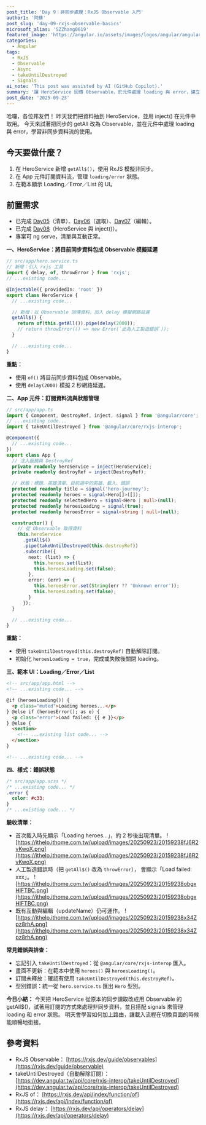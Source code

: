```yaml
---
post_title: 'Day 9｜非同步處理：RxJS Observable 入門'
author1: '阿蘇'
post_slug: 'day-09-rxjs-observable-basics'
microsoft_alias: 'SZZhang0619'
featured_image: 'https://angular.io/assets/images/logos/angular/angular.svg'
categories:
  - Angular
tags:
  - RxJS
  - Observable
  - Async
  - takeUntilDestroyed
  - Signals
ai_note: 'This post was assisted by AI (GitHub Copilot).'
summary: '讓 HeroService 回傳 Observable，於元件處理 loading 與 error，建立非同步基礎。'
post_date: '2025-09-23'
---
```


哈囉，各位邦友們！
昨天我們把資料抽到 HeroService，並用 inject() 在元件中取用。
今天來試著把同步的 getAll 改為 Observable，並在元件中處理 loading 與 error，學習非同步資料流的使用。

## 今天要做什麼？
1. 在 HeroService 新增 `getAll$()`，使用 RxJS 模擬非同步。
2. 在 App 元件訂閱資料流，管理 `loading/error` 狀態。
3. 在範本顯示 Loading／Error／List 的 UI。

## 前置需求
- 已完成 [Day05](https://ithelp.ithome.com.tw/articles/10383468)（清單）、[Day06](https://ithelp.ithome.com.tw/articles/10384071)（選取）、[Day07](https://ithelp.ithome.com.tw/articles/10384956)（編輯）。
- 已完成 [Day08](https://ithelp.ithome.com.tw/articles/10385262)（HeroService 與 inject()）。
- 專案可 ng serve，清單與互動正常。

**一、HeroService：將目前同步資料包成 Observable 模擬延遲**
```ts
// src/app/hero.service.ts
// 新增：引入 rxjs 工具
import { delay, of, throwError } from 'rxjs';
// ...existing code...

@Injectable({ providedIn: 'root' })
export class HeroService {
  // ...existing code...

  // 新增：以 Observable 回傳資料，加入 delay 模擬網路延遲
  getAll$() {
    return of(this.getAll()).pipe(delay(2000));
    // return throwError(() => new Error(`此為人工製造錯誤`));
  }

  // ...existing code...
}
```

**重點：**
- 使用 `of()` 將目前同步資料包成 Observable。
- 使用 `delay(2000)` 模擬 2 秒網路延遲。

**二、App 元件：訂閱資料流與狀態管理**
```ts
// src/app/app.ts
import { Component, DestroyRef, inject, signal } from '@angular/core';
// ...existing code...
import { takeUntilDestroyed } from '@angular/core/rxjs-interop';

@Component({
  // ...existing code...
})
export class App {
  // 注入服務與 DestroyRef
  private readonly heroService = inject(HeroService);
  private readonly destroyRef = inject(DestroyRef);

  // 狀態：標題、英雄清單、目前選中的英雄、載入、錯誤
  protected readonly title = signal('hero-journey');
  protected readonly heroes = signal<Hero[]>([]);
  protected readonly selectedHero = signal<Hero | null>(null);
  protected readonly heroesLoading = signal(true);
  protected readonly heroesError = signal<string | null>(null);

  constructor() {
    // 從 Observable 取得資料
    this.heroService
      .getAll$()
      .pipe(takeUntilDestroyed(this.destroyRef))
      .subscribe({
        next: (list) => {
          this.heroes.set(list);
          this.heroesLoading.set(false);
        },
        error: (err) => {
          this.heroesError.set(String(err ?? 'Unknown error'));
          this.heroesLoading.set(false);
        }
      });
  }

  // ...existing code...
}
```

**重點：**
- 使用 `takeUntilDestroyed(this.destroyRef)` 自動解除訂閱。
- 初始化 `heroesLoading = true`，完成或失敗後關閉 loading。

**三、範本 UI：Loading／Error／List**
```html
<!-- src/app/app.html -->
<!-- ...existing code... -->

@if (heroesLoading()) {
  <p class="muted">Loading heroes...</p>
} @else if (heroesError(); as e) {
  <p class="error">Load failed: {{ e }}</p>
} @else {
  <section>
    <!-- ...existing list code... -->
  </section>
}

<!-- ...existing code... -->
```

**四、樣式：錯誤狀態**
```scss
/* src/app/app.scss */
/* ...existing code... */
.error {
  color: #c33;
}
/* ...existing code... */
```

**驗收清單：**
- 首次載入時先顯示「Loading heroes...」，約 2 秒後出現清單。
![https://ithelp.ithome.com.tw/upload/images/20250923/20159238fJ6R2vKwoX.png](https://ithelp.ithome.com.tw/upload/images/20250923/20159238fJ6R2vKwoX.png)
- 人工製造錯誤時（把 `getAll$()` 改為 `throwError`），
  會顯示「Load failed: xxx」。
![https://ithelp.ithome.com.tw/upload/images/20250923/20159238obgxHlFTBC.png](https://ithelp.ithome.com.tw/upload/images/20250923/20159238obgxHlFTBC.png)
- 既有互動與編輯（updateName）仍可運作。
![https://ithelp.ithome.com.tw/upload/images/20250923/20159238x34Zpz8rhA.png](https://ithelp.ithome.com.tw/upload/images/20250923/20159238x34Zpz8rhA.png)

**常見錯誤與排查：**
- 忘記引入 `takeUntilDestroyed`：從 `@angular/core/rxjs-interop` 匯入。
- 畫面不更新：在範本中使用 `heroes()` 與 `heroesLoading()`。
- 訂閱未釋放：確認有使用 `takeUntilDestroyed(this.destroyRef)`。
- 型別錯誤：統一從 `hero.service.ts` 匯出 `Hero` 型別。

**今日小結：**
今天把 HeroService 從原本的同步讀取改成用 Observable 的 getAll$()，試著用訂閱的方式來處理非同步資料，並且搭配 signals 來管理 loading 和 error 狀態。
明天會學習如何加上路由，讓載入流程在切換頁面的時候能順暢地銜接。

## 參考資料
- RxJS Observable：
  [https://rxjs.dev/guide/observables](https://rxjs.dev/guide/observable)
- takeUntilDestroyed（自動解除訂閱）：
  [https://dev.angular.tw/api/core/rxjs-interop/takeUntilDestroyed](https://dev.angular.tw/api/core/rxjs-interop/takeUntilDestroyed)
- RxJS of：
  [https://rxjs.dev/api/index/function/of](https://rxjs.dev/api/index/function/of)
- RxJS delay：
  [https://rxjs.dev/api/operators/delay](https://rxjs.dev/api/operators/delay)
